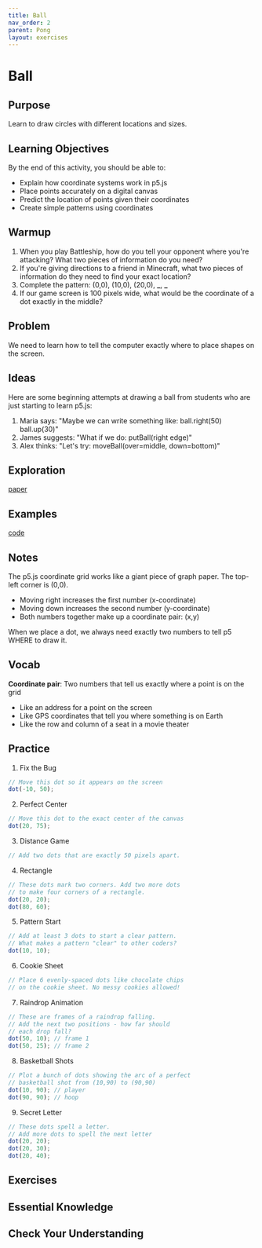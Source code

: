 ```yaml
---
title: Ball
nav_order: 2
parent: Pong
layout: exercises
---
```


# Ball

## Purpose

Learn to draw circles with different locations and sizes.

## Learning Objectives

By the end of this activity, you should be able to:

- Explain how coordinate systems work in p5.js
- Place points accurately on a digital canvas
- Predict the location of points given their coordinates
- Create simple patterns using coordinates

## Warmup

1. When you play Battleship, how do you tell your opponent where you're attacking? What two pieces of information do you need?
1. If you're giving directions to a friend in Minecraft, what two pieces of information do they need to find your exact location?
1. Complete the pattern: (0,0), (10,0), (20,0), **\_**, **\_**
1. If our game screen is 100 pixels wide, what would be the coordinate of a dot exactly in the middle?

## Problem

We need to learn how to tell the computer exactly where to place shapes on the screen.

## Ideas

Here are some beginning attempts at drawing a ball from students who are just starting to learn p5.js:

1. Maria says: "Maybe we can write something like: ball.right(50) ball.up(30)"
1. James suggests: "What if we do: putBall(right edge)"
1. Alex thinks: "Let's try: moveBall(over=middle, down=bottom)"

## Exploration

[paper](https://docs.google.com/document/d/1uC1XxmXw_N-SKf-kDHgNfXO2dvSkz0P6gOva7HLYfrk/edit?tab=t.0)

## Examples

[code](../ball-code.html)

## Notes

The p5.js coordinate grid works like a giant piece of graph paper. The top-left corner is (0,0).

- Moving right increases the first number (x-coordinate)
- Moving down increases the second number (y-coordinate)
- Both numbers together make up a coordinate pair: (x,y)

When we place a dot, we always need exactly two numbers to tell p5 WHERE to draw it.

## Vocab

**Coordinate pair**: Two numbers that tell us exactly where a point is on the grid

- Like an address for a point on the screen
- Like GPS coordinates that tell you where something is on Earth
- Like the row and column of a seat in a movie theater

## Practice

1. Fix the Bug

```javascript
// Move this dot so it appears on the screen
dot(-10, 50);
```

2. Perfect Center

```javascript
// Move this dot to the exact center of the canvas
dot(20, 75);
```

3. Distance Game

```javascript
// Add two dots that are exactly 50 pixels apart.
```

4. Rectangle

```javascript
// These dots mark two corners. Add two more dots
// to make four corners of a rectangle.
dot(20, 20);
dot(80, 60);
```

5. Pattern Start

```javascript
// Add at least 3 dots to start a clear pattern.
// What makes a pattern "clear" to other coders?
dot(10, 10);
```

6. Cookie Sheet

```javascript
// Place 6 evenly-spaced dots like chocolate chips
// on the cookie sheet. No messy cookies allowed!
```

7. Raindrop Animation

```javascript
// These are frames of a raindrop falling.
// Add the next two positions - how far should
// each drop fall?
dot(50, 10); // frame 1
dot(50, 25); // frame 2
```

8. Basketball Shots

```javascript
// Plot a bunch of dots showing the arc of a perfect
// basketball shot from (10,90) to (90,90)
dot(10, 90); // player
dot(90, 90); // hoop
```

9. Secret Letter

```javascript
// These dots spell a letter.
// Add more dots to spell the next letter
dot(20, 20);
dot(20, 30);
dot(20, 40);
```

## Exercises

## Essential Knowledge

## Check Your Understanding
